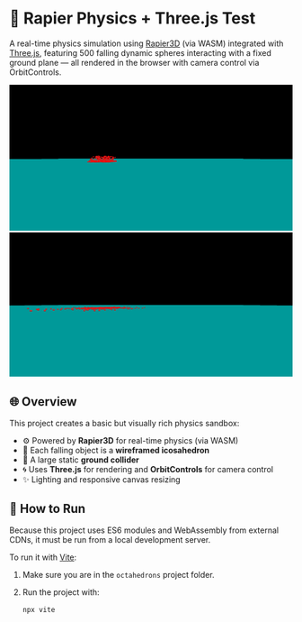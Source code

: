 # 🧪 Rapier Physics + Three.js Test

A real-time physics simulation using [Rapier3D](https://rapier.rs/) (via WASM) integrated with [Three.js](https://threejs.org/), featuring 500 falling dynamic spheres interacting with a fixed ground plane — all rendered in the browser with camera control via OrbitControls.

![alt text](image.png)
![alt text](image-1.png)

## 🌐 Overview

This project creates a basic but visually rich physics sandbox:

- ⚙️ Powered by **Rapier3D** for real-time physics (via WASM)
- 💠 Each falling object is a **wireframed icosahedron**
- 🧱 A large static **ground collider**
- 🌀 Uses **Three.js** for rendering and **OrbitControls** for camera control
- ✨ Lighting and responsive canvas resizing

## 🚀 How to Run

Because this project uses ES6 modules and WebAssembly from external CDNs, it must be run from a local development server.

To run it with [Vite](https://vitejs.dev/):

1. Make sure you are in the `octahedrons` project folder.
2. Run the project with:

   ```bash
   npx vite
